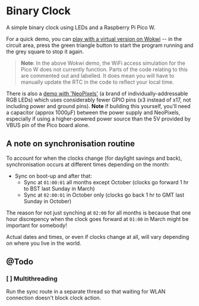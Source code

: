 # Binary Clock

A simple binary clock using LEDs and a Raspberry Pi Pico W.

For a quick demo, you can [play with a virtual version on Wokwi](https://wokwi.com/projects/389796647886494721) -- in the circuit area, press the green triangle button to start the program running and the grey square to stop it again.

> **Note**: In the above Wokwi demo, the WiFi access simulation for the Pico W does not currently function. Parts of the code relating to this are commented out and labelled. It does mean you will have to manually update the RTC in the code to reflect your local time.

There is also a [demo with 'NeoPixels'](https://wokwi.com/projects/389995570833197057) (a brand of individually-addressable RGB LEDs) which uses considerably fewer GPIO pins (x3 instead of x17, not including power and ground pins).  **Note** if building this yourself, you'll need a capacitor (approx 1000µF) between the power supply and NeoPixels, especially if using a higher-powered power source than the 5V provided by VBUS pin of the Pico board alone.

## A note on synchronisation routine

To account for when the clocks change (for daylight savings and back), synchronisation occurs at different times depending on the month:

- Sync on boot-up and after that:
    - Sync at `01:00:01` all months except October (clocks go forward 1 hr to BST last Sunday in March)
    - Sync at `02:00:01` in October only (clocks go back 1 hr to GMT last Sunday in October)

The reason for not just synching at `02:00` for all months is because that one hour discrepency when the clock goes forward at `01:00` in March might be important for somebody!

Actual dates and times, or even if clocks change at all, will vary depending on where you live in the world.

## @Todo

### [ ] Multithreading

Run the sync route in a separate thread so that waiting for WLAN connection doesn't block clock action.
